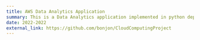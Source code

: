 ```yaml
---
title: AWS Data Analytics Application
summary: This is a Data Analytics application implemented in python deployed on AWS cloud platform. It allows users to perform technical analysis on the valuation of time of different stock values and to integrate the data coming from other sources such as financial news and users' sentiment of these stocks on social networks. 
date: 2022-2022
external_link: https://github.com/bonjon/CloudComputingProject
---
```

